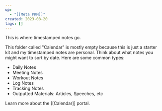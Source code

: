 ```yaml
---
up:
  - "[[Meta PKM]]"
created: 2023-08-20
tags: []
---
```

This is where timestamped notes go.

This folder called "Calendar" is mostly empty because this is just a starter kit and my timestamped notes are personal. Think about what notes you might want to sort by date. Here are some common types:

- Daily Notes
- Meeting Notes
- Workout Notes
- Log Notes
- Tracking Notes
- Outputted Materials: Articles, Speeches, etc

Learn more about the [[Calendar]] portal.

